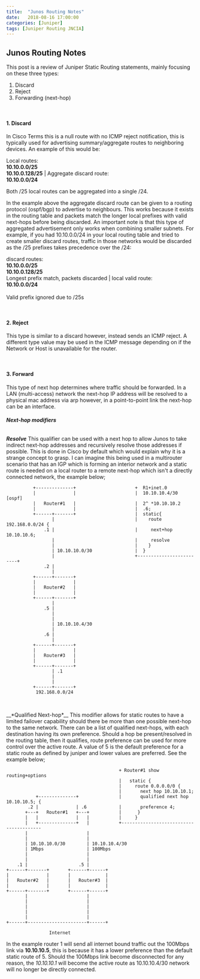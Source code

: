 ```yaml
---
title:  "Junos Routing Notes"
date:   2018-08-16 17:00:00
categories: [Juniper]
tags: [Juniper Routing JNCIA]
---
```


## Junos Routing Notes

This post is a review of Juniper Static Routing statements, mainly focusing on these three types:

1. Discard
2. Reject
3. Forwarding (next-hop)

<br/>

#### **1. Discard**

In Cisco Terms this is a null route with no ICMP reject notification, this is typically used for advertising summary/aggregate routes to neighboring devices. An example of this would be:

Local routes: <br> **10.10.0.0/25** <br> **10.10.0.128/25** | Aggregate discard route: <br> **10.10.0.0/24**  

Both /25 local routes can be aggregated into a single /24.

In the example above the aggregate discard route can be given to a routing protocol (ospf/bgp) to advertise to neighbours. This works because it exists in the routing table and packets match the longer local prefixes with valid next-hops before being discarded. An important note is that this type of aggregated advertisement only works when combining smaller subnets. For example, if you had 10.10.0.0/24 in your local routing table and tried to create smaller discard routes, traffic in those networks would be discarded as the /25 prefixes takes precedence over the /24:

discard routes: <br> **10.10.0.0/25** <br> **10.10.0.128/25** <br> Longest prefix match, packets discarded | local valid route: <br> **10.10.0.0/24** <br>  <br> Valid prefix ignored due to /25s

<br/>

#### **2. Reject**

This type is similar to a discard however, instead sends an ICMP reject. A different type value may be used in the ICMP message depending on if the Network or Host is unavailable for the router.

<br/>



#### **3. Forward**
This type of next hop determines where traffic should be forwarded. In a LAN (multi-access) network the next-hop IP address will be resolved to a physical mac address via arp however, in a point-to-point link the next-hop can be an interface.

###### **Next-hop modifiers** <br/>
__*Resolve*__
This qualifier can be used with a next hop to allow Junos to take indirect next-hop addresses and recursively resolve those addresses if possible. This is done in Cisco by default which would explain why it is a strange concept to grasp. I can imagine this being used in a multirouter scenario that has an IGP which is forming an interior network and a static route is needed on a local router to a remote next-hop which isn't a directly connected network, the example below;

```
          +--------------+                      +  R1+inet.0
          |              |                      |  10.10.10.4/30 [ospf]
          |   Router#1   |                      |  2^ *10.10.10.2
          |              |                      |  .6;
          +------+-------+                      |  static{
                 |                              |    route 192.168.0.0/24 {
              .1 |                              |     next+hop 10.10.10.6;
                 |                              |     resolve
                 |                              |    }
                 | 10.10.10.0/30                |  }
                 |                              +-------------------------+
              .2 |
                 |
          +------+-------+
          |              |
          |   Router#2   |
          |              |
          +------+-------+
                 |
              .5 |
                 |
                 |
                 | 10.10.10.4/30
                 |
              .6 |
                 |
          +------+-------+
          |              |
          |   Router#3   |
          |              |
          +------+-------+
                 | .1
                 |
                 |
          +------+-------+
           192.168.0.0/24


```
<br/>
__*Qualified Next-hop*__
This modifier allows for static routes to have a limited failover capability should there be more than one possible next-hop to the same network. There can be a list of qualified next-hops, with each destination having its own preference. Should a hop be present/resolved in the routing table, then it qualifies, route preference can be used for more control over the active route. A value of 5 is the default preference for a static route as defined by juniper and lower values are preferred. See the example below; 

````
                                          + Router#1 show routing+options
                                          |   static {
                                          |     route 0.0.0.0/0 {
                                          |       next hop 10.10.10.1;
           +--------------+               |       qualified next hop 10.10.10.5; {
        .2 |              | .6            |       preference 4;
       +---+   Router#1   +---+           |      }
       |   |              |   |           |     }
       |   +--------------+   |           +----------------------------------------
       |                      |
       |                      |
       | 10.10.10.0/30        | 10.10.10.4/30
       | 1Mbps                | 100Mbps
       |                      |
       |                      |
    .1 |                   .5 |
+------+-------+       +------+------+
|              |       |             |
|   Router#2   |       |   Router#3  |
|              |       |             |
+------+-------+       +------+------+
       |                      |
       |                      |
       |                      |
       |                      |
       |                      |
+------+----------------------+------+

                Internet

````

In the example router 1 will send all internet bound traffic out the 100Mbps link via **10.10.10.5**, this is because it has a lower preference than the default static route of 5. Should the 100Mbps link become disconnected for any reason, the *10.10.10.1* will become the active route as 10.10.10.4/30 network will no longer be directly connected.

